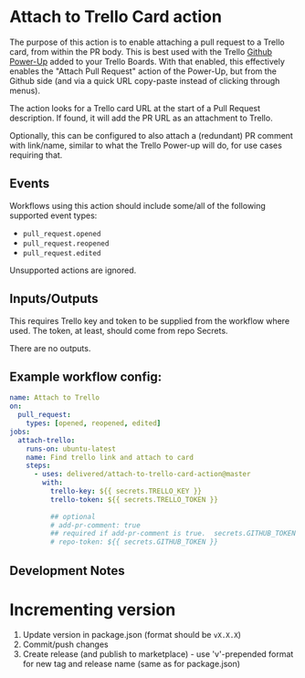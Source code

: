 # Attach to Trello Card action

The purpose of this action is to enable attaching a pull request to a Trello card, from within the PR body.  This is best used with the Trello [Github Power-Up](https://trello.com/power-ups/55a5d916446f517774210004) added to your Trello Boards.  With that enabled, this effectively enables the "Attach Pull Request" action of the Power-Up, but from the Github side (and via a quick URL copy-paste instead of clicking through menus).

The action looks for a Trello card URL at the start of a Pull Request description.  If found, it will add the PR URL as an attachment to Trello.

Optionally, this can be configured to also attach a (redundant) PR comment with link/name, similar to what the Trello Power-up will do, for use cases requiring that.


## Events

Workflows using this action should include some/all of the following supported event types: 
- `pull_request.opened`
- `pull_request.reopened`
- `pull_request.edited`

Unsupported actions are ignored.


## Inputs/Outputs

This requires Trello key and token to be supplied from the workflow where used.  The token, at least, should come from repo Secrets.  

There are no outputs.


## Example workflow config:
```yml
name: Attach to Trello
on:
  pull_request:
    types: [opened, reopened, edited]
jobs:
  attach-trello:
    runs-on: ubuntu-latest
    name: Find trello link and attach to card
    steps:
      - uses: delivered/attach-to-trello-card-action@master
        with:
          trello-key: ${{ secrets.TRELLO_KEY }}
          trello-token: ${{ secrets.TRELLO_TOKEN }}
          
          ## optional
          # add-pr-comment: true
          ## required if add-pr-comment is true.  secrets.GITHUB_TOKEN is supplied by GH action implicitly.
          # repo-token: ${{ secrets.GITHUB_TOKEN }}
```

## Development Notes
# Incrementing version
1. Update version in package.json (format should be `vX.X.X`)
1. Commit/push changes
1. Create release (and publish to marketplace) - use 'v'-prepended format for new tag and release name (same as for package.json)